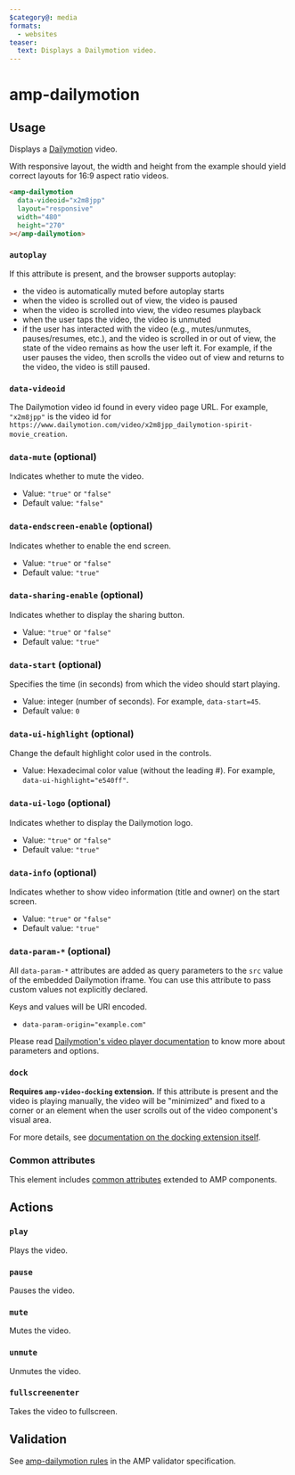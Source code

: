 ```yaml
---
$category@: media
formats:
  - websites
teaser:
  text: Displays a Dailymotion video.
---
```


# amp-dailymotion

## Usage

Displays a [Dailymotion](https://www.dailymotion.com/) video.

With responsive layout, the width and height from the example should yield correct layouts for 16:9 aspect ratio videos.

```html
<amp-dailymotion
  data-videoid="x2m8jpp"
  layout="responsive"
  width="480"
  height="270"
></amp-dailymotion>
```

### `autoplay`

If this attribute is present, and the browser supports autoplay:

-   the video is automatically muted before autoplay starts
-   when the video is scrolled out of view, the video is paused
-   when the video is scrolled into view, the video resumes playback
-   when the user taps the video, the video is unmuted
-   if the user has interacted with the video (e.g., mutes/unmutes,
    pauses/resumes, etc.), and the video is scrolled in or out of view, the
    state of the video remains as how the user left it. For example, if the user
    pauses the video, then scrolls the video out of view and returns to the
    video, the video is still paused.

### `data-videoid`

The Dailymotion video id found in every video page URL. For example, `"x2m8jpp"`
is the video id for
`https://www.dailymotion.com/video/x2m8jpp_dailymotion-spirit-movie_creation`.

### `data-mute` (optional)

Indicates whether to mute the video.

-   Value: `"true"` or `"false"`
-   Default value: `"false"`

### `data-endscreen-enable` (optional)

Indicates whether to enable the end screen.

-   Value: `"true"` or `"false"`
-   Default value: `"true"`

### `data-sharing-enable` (optional)

Indicates whether to display the sharing button.

-   Value: `"true"` or `"false"`
-   Default value: `"true"`

### `data-start` (optional)

Specifies the time (in seconds) from which the video should start playing.

-   Value: integer (number of seconds). For example, `data-start=45`.
-   Default value: `0`

### `data-ui-highlight` (optional)

Change the default highlight color used in the controls.

-   Value: Hexadecimal color value (without the leading #). For example,
    `data-ui-highlight="e540ff"`.

### `data-ui-logo` (optional)

Indicates whether to display the Dailymotion logo.

-   Value: `"true"` or `"false"`
-   Default value: `"true"`

### `data-info` (optional)

Indicates whether to show video information (title and owner) on the start
screen.

-   Value: `"true"` or `"false"`
-   Default value: `"true"`

### `data-param-*` (optional)

All `data-param-*` attributes are added as query parameters to the `src` value
of the embedded Dailymotion iframe. You can use this attribute to pass custom
values not explicitly declared.

Keys and values will be URI encoded.

-   `data-param-origin="example.com"`

Please read [Dailymotion's video player documentation](https://developer.dailymotion.com/player#player-parameters)
to know more about parameters and options.

### `dock`

**Requires `amp-video-docking` extension.** If this attribute is present and the
video is playing manually, the video will be "minimized" and fixed to a corner
or an element when the user scrolls out of the video component's visual area.

For more details, see [documentation on the docking extension itself](https://amp.dev/documentation/components/amp-video-docking).

### Common attributes

This element includes [common attributes](https://amp.dev/documentation/guides-and-tutorials/learn/common_attributes)
extended to AMP components.

## Actions

### `play`

Plays the video.

### `pause`

Pauses the video.

### `mute`

Mutes the video.

### `unmute`

Unmutes the video.

### `fullscreenenter`

Takes the video to fullscreen.

## Validation

See [amp-dailymotion rules](validator-amp-dailymotion.protoascii) in the AMP validator specification.
